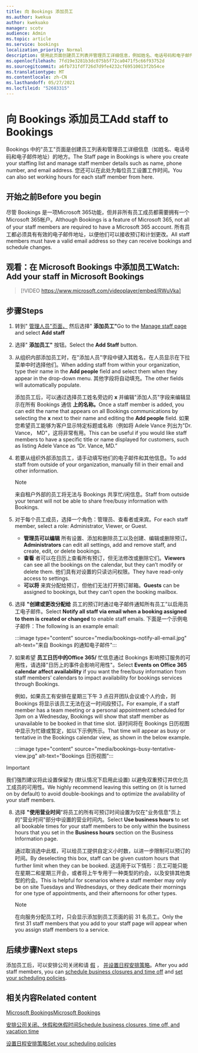 ```yaml
---
title: 向 Bookings 添加员工
ms.author: kwekua
author: kwekuako
manager: scotv
audience: Admin
ms.topic: article
ms.service: bookings
localization_priority: Normal
description: 使用此页面创建员工列表并管理员工详细信息，例如姓名、电话号码和电子邮件地址。
ms.openlocfilehash: 7fd19e3281b3dc075b5f72ca0471f5c66f93752d
ms.sourcegitcommit: a6fb731fdf726d7d9fe4232cf69510013f2b54ce
ms.translationtype: MT
ms.contentlocale: zh-CN
ms.lasthandoff: 05/27/2021
ms.locfileid: "52683315"
---
```

# <a name="add-staff-to-bookings"></a><span data-ttu-id="40152-103">向 Bookings 添加员工</span><span class="sxs-lookup"><span data-stu-id="40152-103">Add staff to Bookings</span></span>

<span data-ttu-id="40152-104">Bookings 中的"员工"页面是创建员工列表和管理员工详细信息（如姓名、电话号码和电子邮件地址）的地方。</span><span class="sxs-lookup"><span data-stu-id="40152-104">The Staff page in Bookings is where you create your staffing list and manage staff member details such as name, phone number, and email address.</span></span> <span data-ttu-id="40152-105">您还可以在此处为每位员工设置工作时间。</span><span class="sxs-lookup"><span data-stu-id="40152-105">You can also set working hours for each staff member from here.</span></span>

## <a name="before-you-begin"></a><span data-ttu-id="40152-106">开始之前</span><span class="sxs-lookup"><span data-stu-id="40152-106">Before you begin</span></span>

<span data-ttu-id="40152-107">尽管 Bookings 是一项Microsoft 365功能，但并非所有员工成员都需要拥有一个Microsoft 365帐户。</span><span class="sxs-lookup"><span data-stu-id="40152-107">Although Bookings is a feature of Microsoft 365, not all of your staff members are required to have a Microsoft 365 account.</span></span> <span data-ttu-id="40152-108">所有员工都必须具有有效的电子邮件地址，以便他们可以接收预订和计划更改。</span><span class="sxs-lookup"><span data-stu-id="40152-108">All staff members must have a valid email address so they can receive bookings and schedule changes.</span></span>

## <a name="watch-add-your-staff-in-microsoft-bookings"></a><span data-ttu-id="40152-109">观看：在 Microsoft Bookings 中添加员工</span><span class="sxs-lookup"><span data-stu-id="40152-109">Watch: Add your staff in Microsoft Bookings</span></span>

> [!VIDEO https://www.microsoft.com/videoplayer/embed/RWuVka]

## <a name="steps"></a><span data-ttu-id="40152-110">步骤</span><span class="sxs-lookup"><span data-stu-id="40152-110">Steps</span></span>

1. <span data-ttu-id="40152-111">转到" [管理人员"页面，](https://outlook.office.com/bookings/staff) 然后选择" **添加员工"**</span><span class="sxs-lookup"><span data-stu-id="40152-111">Go to the [Manage staff page](https://outlook.office.com/bookings/staff) and select **Add staff**</span></span>

2. <span data-ttu-id="40152-112">选择" **添加员工"** 按钮。</span><span class="sxs-lookup"><span data-stu-id="40152-112">Select the **Add Staff** button.</span></span>

3. <span data-ttu-id="40152-113">从组织内部添加员工时，在"添加人员"字段中键入其姓名，在人员显示在下拉菜单中时选择他们。</span><span class="sxs-lookup"><span data-stu-id="40152-113">When adding staff from within your organization, type their name in the **Add people** field and select them when they appear in the drop-down menu.</span></span> <span data-ttu-id="40152-114">其他字段将自动填充。</span><span class="sxs-lookup"><span data-stu-id="40152-114">The other fields will automatically populate.</span></span>

    <span data-ttu-id="40152-115">添加员工后，可以通过选择员工姓名旁边的 **x** 并编辑"添加人员"字段来编辑显示在所有 Bookings 通信 **上的名称。**</span><span class="sxs-lookup"><span data-stu-id="40152-115">Once a staff member is added, you can edit the name that appears on all Bookings communications by selecting the **x** next to their name and editing the **Add people** field.</span></span> <span data-ttu-id="40152-116">如果您希望员工能够为客户显示特定标题或名称（例如将 Adele Vance 列出为"Dr. Vance， MD"，这将非常有用。</span><span class="sxs-lookup"><span data-stu-id="40152-116">This can be useful if you would like staff members to have a specific title or name displayed for customers, such as listing Adele Vance as “Dr. Vance, MD.”</span></span>

4. <span data-ttu-id="40152-117">若要从组织外部添加员工，请手动填写他们的电子邮件和其他信息。</span><span class="sxs-lookup"><span data-stu-id="40152-117">To add staff from outside of your organization, manually fill in their email and other information.</span></span>

    > [!NOTE]
    > <span data-ttu-id="40152-118">来自租户外部的员工将无法与 Bookings 共享忙/闲信息。</span><span class="sxs-lookup"><span data-stu-id="40152-118">Staff from outside your tenant will not be able to share free/busy information with Bookings.</span></span>

5. <span data-ttu-id="40152-119">对于每个员工成员，选择一个角色：管理员、查看者或来宾。</span><span class="sxs-lookup"><span data-stu-id="40152-119">For each staff member, select a role: Administrator, Viewer, or Guest.</span></span>
    - <span data-ttu-id="40152-120">**管理员可以编辑** 所有设置、添加和删除员工以及创建、编辑或删除预订。</span><span class="sxs-lookup"><span data-stu-id="40152-120">**Administrators** can edit all settings, add and remove staff, and create, edit, or delete bookings.</span></span>
    - <span data-ttu-id="40152-121">**查看** 者可以在日历上查看所有预订，但无法修改或删除它们。</span><span class="sxs-lookup"><span data-stu-id="40152-121">**Viewers** can see all the bookings on the calendar, but they can’t modify or delete them.</span></span> <span data-ttu-id="40152-122">他们具有对设置的只读访问权限。</span><span class="sxs-lookup"><span data-stu-id="40152-122">They have read-only access to settings.</span></span>
    - <span data-ttu-id="40152-123">**可以将** 来宾分配给预订，但他们无法打开预订邮箱。</span><span class="sxs-lookup"><span data-stu-id="40152-123">**Guests** can be assigned to bookings, but they can’t open the booking mailbox.</span></span>

6. <span data-ttu-id="40152-124">选择 **"创建或更改分配给** 员工的预订时通过电子邮件通知所有员工"以启用员工电子邮件。</span><span class="sxs-lookup"><span data-stu-id="40152-124">Select **Notify all staff via email when a booking assigned to them is created or changed** to enable staff emails.</span></span> <span data-ttu-id="40152-125">下面是一个示例电子邮件：</span><span class="sxs-lookup"><span data-stu-id="40152-125">The following is an example email:</span></span>

    :::image type="content" source="media/bookings-notify-all-email.jpg" alt-text="来自 Bookings 的通知电子邮件":::

7. <span data-ttu-id="40152-127">如果希望 **员工日历中的Office 365/** 忙信息通过 Bookings 影响预订服务的可用性，请选择"日历上的事件会影响可用性"。</span><span class="sxs-lookup"><span data-stu-id="40152-127">Select **Events on Office 365 calendar affect availability** if you want the free/busy information from staff members’ calendars to impact availability for bookings services through Bookings.</span></span>

    <span data-ttu-id="40152-128">例如，如果员工有安排在星期三下午 3 点召开团队会议或个人约会，则 Bookings 将显示该员工无法在这一时间段预订。</span><span class="sxs-lookup"><span data-stu-id="40152-128">For example, if a staff member has a team meeting or a personal appointment scheduled for 3pm on a Wednesday, Bookings will show that staff member as unavailable to be booked in that time slot.</span></span> <span data-ttu-id="40152-129">该时间将在 Bookings 日历视图中显示为忙碌或暂定，如以下示例所示。</span><span class="sxs-lookup"><span data-stu-id="40152-129">That time will appear as busy or tentative in the Bookings calendar view, as shown in the below example.</span></span>

    :::image type="content" source="media/bookings-busy-tentative-view.jpg" alt-text="Bookings 日历视图":::

> [!IMPORTANT]
> <span data-ttu-id="40152-131">我们强烈建议将此设置保留为 (默认情况下启用此设置) 以避免双重预订并优化员工成员的可用性。</span><span class="sxs-lookup"><span data-stu-id="40152-131">We highly recommend leaving this setting on (it is turned on by default) to avoid double-bookings and to optimize the availability of your staff members.</span></span>

8. <span data-ttu-id="40152-132">选择 **"使用营业时间**"将员工的所有可预订时间设置为仅在"业务信息"页上的"营业时间"部分中设置的营业时间内。</span><span class="sxs-lookup"><span data-stu-id="40152-132">Select **Use business hours** to set all bookable times for your staff members to be only within the business hours that you set in the **Business hours** section on the Business Information page.</span></span>

    <span data-ttu-id="40152-133">通过取消选中此框，可以给员工提供自定义小时数，以进一步限制可以预订的时间。</span><span class="sxs-lookup"><span data-stu-id="40152-133">By deselecting this box, staff can be given custom hours that further limit when they can be booked.</span></span> <span data-ttu-id="40152-134">这适用于以下情形：员工可能只能在星期二和星期三开会，或者将上午专用于一种类型的约会，以及安排其他类型的约会。</span><span class="sxs-lookup"><span data-stu-id="40152-134">This is helpful for scenarios where a staff member may only be on site Tuesdays and Wednesdays, or they dedicate their mornings for one type of appointments, and their afternoons for other types.</span></span>

    > [!NOTE]
    > <span data-ttu-id="40152-135">在向服务分配员工时，只会显示添加到员工页面的前 31 名员工。</span><span class="sxs-lookup"><span data-stu-id="40152-135">Only the first 31 staff members that you add to your staff page will appear when you assign staff members to a service.</span></span>

## <a name="next-steps"></a><span data-ttu-id="40152-136">后续步骤</span><span class="sxs-lookup"><span data-stu-id="40152-136">Next steps</span></span>

<span data-ttu-id="40152-137">添加员工后，可以安排公司关闭和请 [假](schedule-closures-time-off-vacation.md) ， [并设置日程安排策略](set-scheduling-policies.md)。</span><span class="sxs-lookup"><span data-stu-id="40152-137">After you add staff members, you can [schedule business closures and time off](schedule-closures-time-off-vacation.md) and [set your scheduling policies](set-scheduling-policies.md).</span></span>

## <a name="related-content"></a><span data-ttu-id="40152-138">相关内容</span><span class="sxs-lookup"><span data-stu-id="40152-138">Related content</span></span>

[<span data-ttu-id="40152-139">Microsoft Bookings</span><span class="sxs-lookup"><span data-stu-id="40152-139">Microsoft Bookings</span></span>](bookings-overview.md)

[<span data-ttu-id="40152-140">安排公司关闭、休假和休假时间</span><span class="sxs-lookup"><span data-stu-id="40152-140">Schedule business closures, time off, and vacation time</span></span>](schedule-closures-time-off-vacation.md)

[<span data-ttu-id="40152-141">设置日程安排策略</span><span class="sxs-lookup"><span data-stu-id="40152-141">Set your scheduling policies</span></span>](set-scheduling-policies.md)
